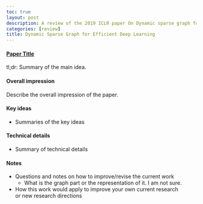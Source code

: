 ```yaml
---
toc: true
layout: post
description: A review of the 2019 ICLR paper On Dynamic sparse graph for efficient deep learning
categories: [review]
title: Dynamic Sparse Graph for Efficient Deep Learning 
---
```


#### [Paper Title](link_to_paper)

tl;dr: Summary of the main idea.

#### Overall impression
Describe the overall impression of the paper. 

#### Key ideas
- Summaries of the key ideas

#### Technical details
- Summary of technical details

#### Notes
- Questions and notes on how to improve/revise the current work  
	- What is the graph part or the representation of it. I am not sure.  	
- How this work would apply to improve your own current research or new research directions

